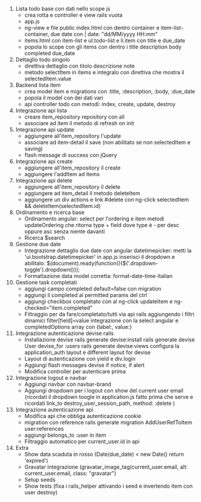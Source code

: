 1. Lista todo base con dati nello scope js
    - crea rotta e controller e view rails vuota
    - app.js
    - ng-view e file public index.html con dentro container e item-list-container, due date con | date: "dd/MM/yyyy HH:mm"
    - items.html con item-list e ul.todo-list e li.item con title e due_date
    - popola lo scope con gli items con dentro i title description body completed due_date
2. Dettaglio todo singolo
    - direttiva dettaglio con titolo descrizione note
    - metodo selectItem in items e integralo con direttiva che mostra il selectedItem.value
3. Backend lista item
    - crea model item e migrations con :title, :description, :body, :due_date
    - popola il model con dei dati vari
    - api controller todo con metodi: index, create, update, destroy
4. Integrazione api lista
    - creare item_repository repository con all
    - associare ad item il metodo di refresh on init
5. Integrazione api update
    - aggiungere all'item_repository l'update
    - associare ad item-detail il save (non abilitato se non selectedItem e saving)
    - flash message di success con jQuery
6. Integrazione api create
    - aggiungere all'item_repository il create
    - aggiungere l'addItem ad items
7. Integrazione api delete
    - aggiungere all'item_repository il delete
    - aggiungere ad item_detail il metodo deleteItem
    - aggiungere un div actions e link #delete con ng-click selectedItem && deleteItem(selectedItem.id)
8. Ordinamento e ricerca base
    - Ordinamento angular: select per l'ordering e item metodi updateOrdering che ritorna type + field
      dove type è - per desc oppure asc senza niente davanti
    - Ricerca $search
9.  Gestione due date
    - Integrazione dettaglio due date con angular datetimepicker:
        metti la 'ui.bootstrap.datetimepicker' in app.js
        inserisci il dropdown e abilitalo: $(document).ready(function(){$('.dropdown-toggle').dropdown()});
    - Formattazione data model corretta: format-date-time-italian
10. Gestione task completati
    - aggiungi campo completed default=false con migration
    - aggiungi il completed ai permitted params del ctrl
    - aggiungi checkbox completato con al ng-click updateItem e ng-checked="item.completed"
    - Filtraggio per da fare/completato/tutti via api rails aggiungendo i filtri dinamici filter[field]=value
      integrazione con la select angular e completedOptions array con {label:, value:}
11. Integrazione autenticazione devise rails
    - Installazione devise
        rails generate devise:install
        rails generate devise User
        devise_for :users
        rails generate devise:views
        configura la application_auth layout e different layout for devise
    - Layout di autenticazione con yield e div.login
    - Aggiungi flash messages devise if notice, if alert
    - Modifica controller per autenticare prima
12. Integrazione logout e navbar
    - Aggiungi navbar con navbar-brand
    - Aggiungi dropdown per i logout con show del current user email (ricordati il dropdown toogle in application.js fatto prima che serve 
      e ricordati link_to destroy_user_session_path, method: :delete )
13. Integrazione autenticazione api
    - Modifica api che obbliga autenticazione cookie
    - migration con reference rails generate migration AddUserRefToItem user:references
    - aggiungi belongs_to :user in item
    - Filtraggio automatico per current_user.id in api
14. Extra
    - Show data scaduta in rosso (Date(due_date) < new Date() return 'expired')
    - Gravatar integrazione (gravatar_image_tag(current_user.email, alt: current_user.email, class: "gravatar")
    - Setup seeds
    - Show tests (fixa i rails_helper attivando i seed e invertendo item con user destroy)
